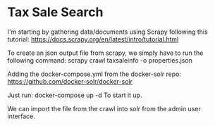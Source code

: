 # Tax Sale Search

I'm starting by gathering data/documents using Scrapy following this tutorial:
https://docs.scrapy.org/en/latest/intro/tutorial.html

To create an json output file from scrapy, we simply have to run the following command:
scrapy crawl taxsaleinfo -o properties.json

Adding the docker-compose.yml from the docker-solr repo:
https://github.com/docker-solr/docker-solr

Just run:
docker-compose up -d
To start it up.

We can import the file from the crawl into solr from the admin user interface.